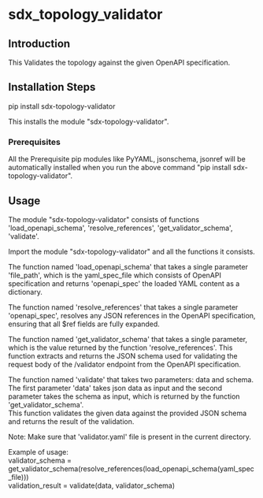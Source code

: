 # sdx_topology_validator

## Introduction

This Validates the topology against the given OpenAPI specification. 

## Installation Steps

pip install sdx-topology-validator

This installs the module "sdx-topology-validator".

### Prerequisites

All the Prerequisite pip modules like PyYAML, jsonschema, jsonref will be automatically installed when you run the above command "pip install sdx-topology-validator".

## Usage

The module "sdx-topology-validator" consists of functions 'load_openapi_schema', 'resolve_references', 'get_validator_schema', 'validate'.

Import the module "sdx-topology-validator" and all the functions it consists.

The function named 'load_openapi_schema' that takes a single parameter 'file_path', which is the yaml_spec_file which consists of OpenAPI specification and returns 'openapi_spec' the loaded YAML content as a dictionary.

The function named 'resolve_references' that takes a single parameter 'openapi_spec', resolves any JSON references in the OpenAPI specification, ensuring that all $ref fields are fully expanded.

The function named 'get_validator_schema' that takes a single parameter, which is the value returned by the function 'resolve_references'.   This function extracts and returns the JSON schema used for validating the request body of the /validator endpoint from the OpenAPI specification.

The function named 'validate' that takes two parameters: data and schema.  
The first parameter 'data' takes json data as input and the second parameter takes the schema as input, which is returned by the function 'get_validator_schema'.  
This function validates the given data against the provided JSON schema and returns the result of the validation.  

Note: Make sure that 'validator.yaml' file is present in the current directory.     

Example of usage:      
validator_schema = get_validator_schema(resolve_references(load_openapi_schema(yaml_spec_file)))  
validation_result = validate(data, validator_schema)  
